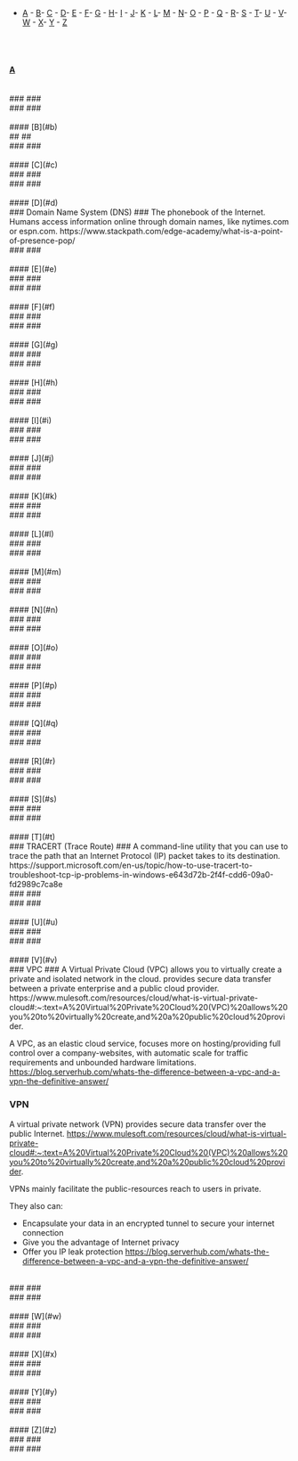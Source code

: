 - [A](#a) - [B](#b)- [C](#c) - [D](#d)- [E](#e) - [F](#f)- [G](#g) - [H](#h)- [I](#i) - [J](#j)- [K](#k) - [L](#l)- [M](#m) - [N](#n)- [O](#o) - [P](#p) - [Q](#q) - [R](#r)- [S](#s) - [T](#t)- [U](#u) - [V](#v)- [W](#w) - [X](#x)- [Y](#y) - [Z](#z)



<br><br>    
#### [A](#a)
<br>
###  ###
<br>
### ###
<br>
<br>
#### [B](#b)
<br>
##  ##
<br>
### ###
<br>
<br>
#### [C](#c)
<br>
###  ###
<br>
### ###
<br>
<br>
#### [D](#d)
<br>
### Domain Name System (DNS) ###
The phonebook of the Internet. Humans access information online through domain names, like nytimes.com or espn.com.
https://www.stackpath.com/edge-academy/what-is-a-point-of-presence-pop/
<br>
### ###
<br>
<br>
#### [E](#e)
<br>
###  ###
<br>
### ###
<br>
<br>
#### [F](#f)
<br>
###  ###
<br>
### ###
<br>
<br>
#### [G](#g)
<br>
###  ###
<br>
### ###
<br>
<br>
#### [H](#h)
<br>
###  ###
<br>
### ###
<br>
<br>
#### [I](#i)
<br>
###  ###
<br>
### ###
<br>
<br>
#### [J](#j)
<br>
###  ###
<br>
### ###
<br>
<br>
#### [K](#k)
<br>
###  ###
<br>
### ###
<br>
<br>
#### [L](#l)
<br>
###  ###
<br>
### ###
<br>
<br>
#### [M](#m)
<br>
###  ###
<br>
### ###
<br>
<br>
#### [N](#n)
<br>
###  ###
<br>
### ###
<br>
<br>
#### [O](#o)
<br>
###  ###
<br>
### ###
<br>
<br>
#### [P](#p)
<br>
###  ###
<br>
### ###
<br>
<br>
#### [Q](#q)
<br>
###  ###
<br>
### ###
<br>
<br>
#### [R](#r)
<br>
###  ###
<br>
### ###
<br>
<br>
#### [S](#s)
<br>
###  ###
<br>
### ###
<br>
<br>
#### [T](#t)
<br>
### TRACERT (Trace Route) ###
A command-line utility that you can use to trace the path that an Internet Protocol (IP) packet takes to its destination.
https://support.microsoft.com/en-us/topic/how-to-use-tracert-to-troubleshoot-tcp-ip-problems-in-windows-e643d72b-2f4f-cdd6-09a0-fd2989c7ca8e
<br>
###  ###
<br>
### ###
<br>
<br>
#### [U](#u)
<br>
###  ###
<br>
### ###
<br>
<br>
#### [V](#v)
<br>
### VPC ###
A Virtual Private Cloud (VPC) allows you to virtually create a private and isolated network in the cloud.
provides secure data transfer between a private enterprise and a public cloud provider.
https://www.mulesoft.com/resources/cloud/what-is-virtual-private-cloud#:~:text=A%20Virtual%20Private%20Cloud%20(VPC)%20allows%20you%20to%20virtually%20create,and%20a%20public%20cloud%20provider.

A VPC, as an elastic cloud service, focuses more on hosting/providing full control over a company-websites, with automatic scale for traffic requirements and unbounded hardware limitations.
https://blog.serverhub.com/whats-the-difference-between-a-vpc-and-a-vpn-the-definitive-answer/

### VPN ###
A virtual private network (VPN) provides secure data transfer over the public Internet.
https://www.mulesoft.com/resources/cloud/what-is-virtual-private-cloud#:~:text=A%20Virtual%20Private%20Cloud%20(VPC)%20allows%20you%20to%20virtually%20create,and%20a%20public%20cloud%20provider.

VPNs mainly facilitate the public-resources reach to users in private.

They also can:
- Encapsulate your data in an encrypted tunnel to secure your internet connection
- Give you the advantage of Internet privacy
- Offer you IP leak protection
https://blog.serverhub.com/whats-the-difference-between-a-vpc-and-a-vpn-the-definitive-answer/
<br>
###  ###
<br>
### ###
<br>
<br>
#### [W](#w)
<br>
###  ###
<br>
### ###
<br>
<br>
#### [X](#x)
<br>
###  ###
<br>
### ###
<br>
<br>
#### [Y](#y)
<br>
###  ###
<br>
### ###
<br>
<br>
#### [Z](#z)
<br>
###  ###
<br>
### ###
<br>
<br>
